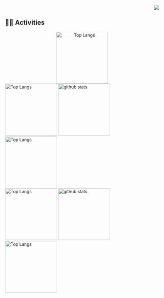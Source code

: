 <!-- 1. GitHub usernameを変更 -->
<div align="right">
  <img src="https://komarev.com/ghpvc/?username=maco-macoo" />
</div>


## 🏃‍♀️ Activities
<div align="center"> 
  <img alt="Top Langs" height="170px" src="https://github-profile-summary-cards.vercel.app/api/cards/profile-details?username=maco-macoo&theme=default" />
</div>

<div align="left"> 
  <img alt="Top Langs" height="170px" src="https://github-profile-summary-cards.vercel.app/api/cards/profile-details?username=maco-macoo&theme=default" />
  <!-- GitHub Stats -->
  <img alt="github stats" height="170px" src="https://github-readme-stats.vercel.app/api?username=maco-macoo&count_private=true&show_icons=true&theme=compact" />
  <!-- Languages -->
  <img alt="Top Langs" height="170px" src="https://github-readme-stats.vercel.app/api/top-langs/?username=maco-macoo&layout=compact&theme=compact" />
</div>

<div align="left">
  <!-- プロフィール詳細 -->
  <img alt="Top Langs" height="170px" src="https://github-profile-summary-cards.vercel.app/api/cards/profile-details?username=maco-macoo&theme=default" />
  
  <!-- GitHub Stats -->
  <img alt="github stats" height="170px" src="https://github-readme-stats.vercel.app/api?username=maco-macoo&count_private=true&show_icons=true&theme=compact" />
  
  <!-- Languages -->
  <img alt="Top Langs" height="170px" src="https://github-readme-stats.vercel.app/api/top-langs/?username=maco-macoo&layout=compact&theme=compact" />
</div>


